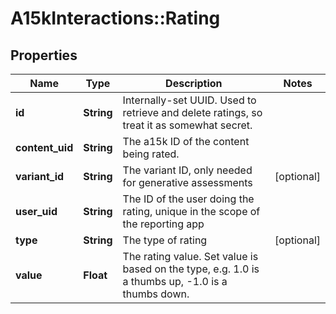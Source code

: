 # A15kInteractions::Rating

## Properties
Name | Type | Description | Notes
------------ | ------------- | ------------- | -------------
**id** | **String** | Internally-set UUID.  Used to retrieve and delete ratings, so treat it as somewhat secret. | 
**content_uid** | **String** | The a15k ID of the content being rated. | 
**variant_id** | **String** | The variant ID, only needed for generative assessments | [optional] 
**user_uid** | **String** | The ID of the user doing the rating, unique in the scope of the reporting app | 
**type** | **String** | The type of rating | [optional] 
**value** | **Float** | The rating value.  Set value is based on the type, e.g. 1.0 is a thumbs up, -1.0 is a thumbs down. | 


